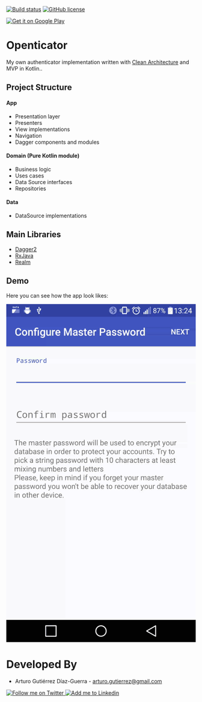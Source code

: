 [![Build status](https://travis-ci.org/arturogutierrez/Openticator.svg?branch=master)](https://travis-ci.org/arturogutierrez/Openticator/branches)
[![GitHub license](https://img.shields.io/badge/license-Apache%20License%202.0-blue.svg?style=flat)](http://www.apache.org/licenses/LICENSE-2.0)

<a href='https://play.google.com/store/apps/details?id=com.arturogutierrez.openticator'><img alt='Get it on Google Play' width='200' src='https://play.google.com/intl/en_us/badges/images/generic/en_badge_web_generic.png'/></a>

# Openticator

My own authenticator implementation written with [Clean Architecture](http://blog.8thlight.com/uncle-bob/2012/08/13/the-clean-architecture.html) and MVP in Kotlin..

## Project Structure

#### App
* Presentation layer
* Presenters
* View implementations
* Navigation
* Dagger components and modules

#### Domain (Pure Kotlin module)
* Business logic
* Uses cases
* Data Source interfaces
* Repositories

#### Data
* DataSource implementations

## Main Libraries

* [Dagger2](http://google.github.io/dagger/)
* [RxJava](https://github.com/ReactiveX/RxJava)
* [Realm](https://realm.io/docs/java/latest/)

## Demo

Here you can see how the app look likes:

![Demo][1]

# Developed By

* Arturo Gutiérrez Díaz-Guerra - <arturo.gutierrez@gmail.com>

<a href="https://twitter.com/arturogdg">
  <img alt="Follow me on Twitter" src="https://g.twimg.com/dev/documentation/image/Twitter_logo_blue_48.png" />
</a>
<a href="http://www.linkedin.com/in/arturogutierrezdiazguerra">
  <img alt="Add me to Linkedin" src="https://static.licdn.com/scds/common/u/images/logos/favicons/v1/favicon.ico" />
</a>

[1]: ./media/web/demo.gif

